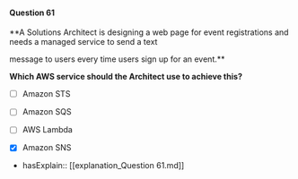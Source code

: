 #### Question  61


**A Solutions Architect is designing a web page for event registrations and needs a managed service to send a text

message to users every time users sign up for an event.**


**Which AWS service should the Architect use to achieve this?**


- [ ] Amazon STS


- [ ] Amazon SQS


- [ ] AWS Lambda


- [x] Amazon SNS



- hasExplain:: [[explanation_Question  61.md]]